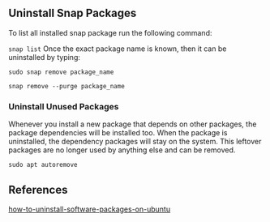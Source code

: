 
## Uninstall Snap Packages
To list all installed snap package run the following command:

`snap list`
Once the exact package name is known, then it can be uninstalled by typing:

`sudo snap remove package_name`

`snap remove --purge package_name`

### Uninstall Unused Packages
Whenever you install a new package that depends on other packages, the package dependencies will be installed too. When the package is uninstalled, the dependency packages will stay on the system. This leftover packages are no longer used by anything else and can be removed.

`sudo apt autoremove`

## References 
[how-to-uninstall-software-packages-on-ubuntu](https://linuxize.com/post/how-to-uninstall-software-packages-on-ubuntu/)

